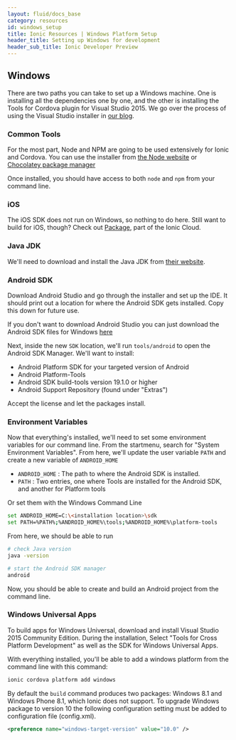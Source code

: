 ```yaml
---
layout: fluid/docs_base
category: resources
id: windows_setup
title: Ionic Resources | Windows Platform Setup
header_title: Setting up Windows for development
header_sub_title: Ionic Developer Preview
---
```


## Windows

There are two paths you can take to set up a Windows machine. One is installing all the dependencies one by one, and the other is installing the Tools for Cordova plugin for Visual Studio 2015. We go over the process of using the Visual Studio installer in [our blog](http://blog.ionic.io/visual-studio-tools-for-apache-cordova/).


### Common Tools

For the most part, Node and NPM are going to be used extensively for Ionic and Cordova. You can use the installer from [the Node website](https://nodejs.org) or [Chocolatey package manager](https://chocolatey.org)

Once installed, you should have access to both `node` and `npm` from your command line.


### iOS
The iOS SDK does not run on Windows, so nothing to do here. Still want to build for iOS, though? Check out [Package](http://ionic.io/cloud#packaging), part of the Ionic Cloud.

### Java JDK
We'll need to download and install the Java JDK from [their website](http://www.oracle.com/technetwork/java/javase/downloads/jdk8-downloads-2133151.html).

### Android SDK
Download Android Studio and go through the installer and set up the IDE. It should print out a location for where the Android SDK gets installed. Copy this down for future use.

If you don't want to download Android Studio you can just download the Android SDK files for Windows [here](https://developer.android.com/studio/index.html#downloads)

Next, inside the new `SDK` location, we'll run `tools/android` to open the Android SDK Manager. We'll want to install:

- Android Platform SDK for your targeted version of Android
- Android Platform-Tools
- Android SDK build-tools version 19.1.0 or higher
- Android Support Repository (found under "Extras")

Accept the license and let the packages install.

### Environment Variables
Now that everything's installed, we'll need to set some environment variables for our command line.
From the startmenu, search for "System Environment Variables". From here, we'll update the user variable `PATH` and create a new variable of `ANDROID_HOME`

- `ANDROID_HOME` : The path to where the Android SDK is installed.
- `PATH` : Two entries, one where Tools are installed for the Android SDK, and another for Platform tools

Or set them with the Windows Command Line
```bash
set ANDROID_HOME=C:\<installation location>\sdk
set PATH=%PATH%;%ANDROID_HOME%\tools;%ANDROID_HOME%\platform-tools
```

From here, we should be able to run

```bash
# check Java version
java -version

# start the Android SDK manager
android
```

Now, you should be able to create and build an Android project from the command line.

### Windows Universal Apps

To build apps for Windows Universal, download and install Visual Studio 2015 Community Edition. During the installation, Select "Tools for Cross Platform Development" as well as the SDK for Windows Universal Apps.

With everything installed, you'll be able to add a windows platform from the command line with this command:

```bash
ionic cordova platform add windows
```

By default the `build` command produces two packages: Windows 8.1 and Windows Phone 8.1, which Ionic does not support. To upgrade Windows package to version 10 the following configuration setting must be added to configuration file (config.xml).

```xml
<preference name="windows-target-version" value="10.0" />
```
